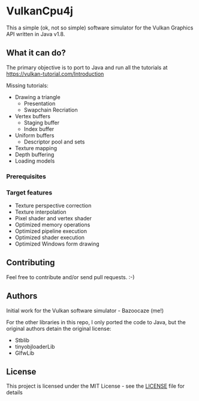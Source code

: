 # VulkanCpu4j

This a simple (ok, not so simple) software simulator for the Vulkan Graphics API written in Java v1.8.

## What it can do?

The primary objective is to port to Java and run all the tutorials at https://vulkan-tutorial.com/Introduction

Missing tutorials:

- Drawing a triangle
    - Presentation
    - Swapchain Recriation
- Vertex buffers
    - Staging buffer
    - Index buffer
- Uniform buffers
    - Descriptor pool and sets
- Texture mapping
- Depth buffering
- Loading models

### Prerequisites


### Target features

- Texture perspective correction
- Texture interpolation
- Pixel shader and vertex shader
- Optimized memory operations
- Optimized pipeline execution
- Optimized shader execution
- Optimized Windows form drawing

## Contributing

Feel free to contribute and/or send pull requests. :-)

## Authors

Initial work for the Vulkan software simulator - Bazoocaze (me!)

For the other libraries in this repo, I only ported the code to Java, but the original authors detain the original license:
- Stblib
- tinyobjloaderLib
- GlfwLib

## License

This project is licensed under the MIT License - see the [LICENSE](LICENSE) file for details
